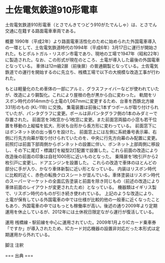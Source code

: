 # 土佐電気鉄道910形電車

土佐電気鉄道910形電車（とさでんきてつどう910がたでんしゃ）は、とさでん交通に在籍する路面電車車両である。

概要
1990年（平成2年）より路面電車活性化のために始められた外国電車導入の一環として、土佐電気鉄道時代の1994年（平成6年）3月17日に運行が開始された。もとポルトガル・リスボン市電であり、現地の工場で1947年（昭和22年）に製造された。なお、この形式が現在のところ、土電が導入した最後の外国電車となっている。
車体は12m級2扉（前後扉）の普通鋼製となっている。土佐電気鉄道での運行を開始するのに先立ち、桟橋工場で以下の大規模な改造工事が行われた。

もとは軽量化のため車体の一部にアルミ、グラスファイバーなどが使われていたが、改造により鋼製化。これにより屋根の色が黒から白に変わった。
軌間をリスボン時代の914mmから土電の1,067mmに変更するため、台車を西鉄北方線331形のもの (KL-11B) に交換。
集電装置は前後に1本ずつポールが取り付けられていたが、パンタグラフに変更。ポールは非パンタグラフ側の1本のみダミーで存置された。
前面窓を3枚窓から1枚窓に変更。また前面窓両脇の小窓も若干位置を移動の上縦幅を拡大、形状も台形から長方形に変わっている。
前面窓下にはボンネット状の出っ張りを設けた。
前面窓上には左側に系統番号表示幕、右側に行先方向幕が取り付けられていたのを、中央に行先方向幕のみ配置に変更。
前照灯は前面下部両側からボンネットの設置に伴い、ボンネット上部両側に移設し、その下に尾灯・標識灯を縦型2灯配置で設置した。これら前面の改造により改造後の前面の印象は自社1000形に近いものとなった。
乗降扉を1枚引戸から2枚引戸に変更し、ドアエンジンを設置した。
これらの改造で車体のほとんどの部分に手が入り、かなり車体新製に近い形となっている。
内装はリスボン時代に比較的近く、赤色の転換クロスシートが並んでいる。車体塗装はリスボン時代のスーパーマーケットの全面広告塗装と前面を除き同じもの（前述の改造により車体前面のレイアウトが変更されたため）となっている。
機器類はイギリス製で、リスボン時代のものが引き続き使われている。
上記のような改造により、土電が保有している外国電車の中では仕様が比較的他の一般車に近くなったこともあり、外国電車の中ではもっとも稼働率が高い。後述の通り2009年より定期運用を休止しているが、2012年には土休祝日限定ながら運行が復活している。

運用
桟橋線・駅前線を中心に運用されていた。2009年1月よりICカード乗車券「ですか」が導入されたため、ICカード対応機器の設置非対応だった本形式は定期運用から外れている。

脚注
注釈


=== 出典 ===
